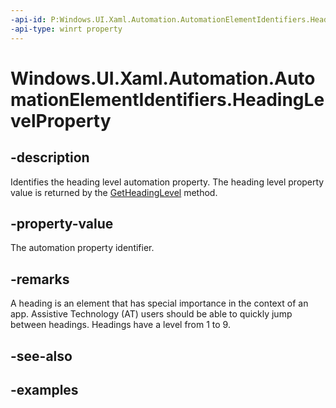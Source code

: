 ```yaml
---
-api-id: P:Windows.UI.Xaml.Automation.AutomationElementIdentifiers.HeadingLevelProperty
-api-type: winrt property
---
```


<!-- Property syntax.
public AutomationProperty HeadingLevelProperty { get; }
-->

# Windows.UI.Xaml.Automation.AutomationElementIdentifiers.HeadingLevelProperty

## -description
Identifies the heading level automation property. The heading level property value is returned by the [GetHeadingLevel](automationproperties_getheadinglevel_655629781.md) method.

## -property-value
The automation property identifier.

## -remarks
A heading is an element that has special importance in the context of an app. Assistive Technology (AT) users should be able to quickly jump between headings. Headings have a level from 1 to 9.

## -see-also

## -examples


